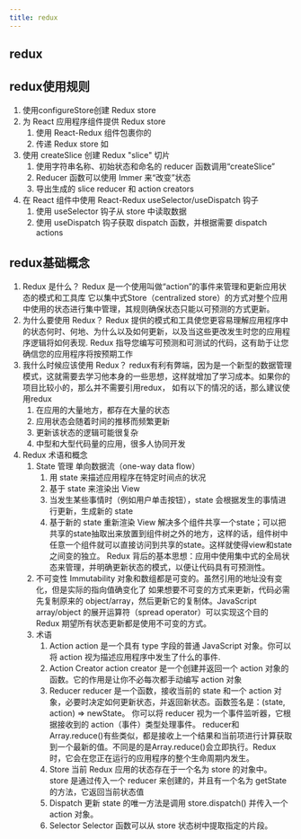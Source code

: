 ```yaml
---
title: redux
---
```


## redux


## redux使用规则
1. 使用configureStore创建 Redux store
2. 为 React 应用程序组件提供 Redux store
    1. 使用 React-Redux <Provider> 组件包裹你的 <App />
    2. 传递 Redux store 如 <Provider store={store}>
3. 使用 createSlice 创建 Redux "slice" 切片
    1. 使用字符串名称、初始状态和命名的 reducer 函数调用“createSlice”
    2. Reducer 函数可以使用 Immer 来“改变”状态
    3. 导出生成的 slice reducer 和 action creators
4. 在 React 组件中使用 React-Redux useSelector/useDispatch 钩子
    1. 使用 useSelector 钩子从 store 中读取数据
    2. 使用 useDispatch 钩子获取 dispatch 函数，并根据需要 dispatch actions

## redux基础概念
1. Redux 是什么？
   Redux 是一个使用叫做“action”的事件来管理和更新应用状态的模式和工具库 它以集中式Store（centralized store）的方式对整个应用中使用的状态进行集中管理，其规则确保状态只能以可预测的方式更新。
2. 为什么要使用 Redux？
   Redux 提供的模式和工具使您更容易理解应用程序中的状态何时、何地、为什么以及如何更新，以及当这些更改发生时您的应用程序逻辑将如何表现. Redux 指导您编写可预测和可测试的代码，这有助于让您确信您的应用程序将按预期工作
3. 我什么时候应该使用 Redux？
   redux有利有弊端，因为是一个新型的数据管理模式，这就需要去学习他本身的一些思想，这样就增加了学习成本。如果你的项目比较小的，那么并不需要引用redux，
   如有以下的情况的话，那么建议使用redux
   1. 在应用的大量地方，都存在大量的状态
   2. 应用状态会随着时间的推移而频繁更新
   3. 更新该状态的逻辑可能很复杂
   4. 中型和大型代码量的应用，很多人协同开发
4. Redux 术语和概念
   1. State 管理
      单向数据流（one-way data flow）
      1. 用 state 来描述应用程序在特定时间点的状况
      2. 基于 state 来渲染出 View
      3. 当发生某些事情时（例如用户单击按钮），state 会根据发生的事情进行更新，生成新的 state
      4. 基于新的 state 重新渲染 View
      解决多个组件共享一个state；可以把共享的state抽取出来放置到组件树之外的地方，这样的话，组件树中任意一个组件就可以直接访问到共享的state。这样就使得view和state之间变的独立。
      Redux 背后的基本思想：应用中使用集中式的全局状态来管理，并明确更新状态的模式，以便让代码具有可预测性。
   2. 不可变性 Immutability
      对象和数组都是可变的。虽然引用的地址没有变化，但是实际的指向值确变化了
      如果想要不可变的方式来更新，代码必需先复制原来的 object/array，然后更新它的复制体。JavaScript array/object 的展开运算符（spread operator）可以实现这个目的
      Redux 期望所有状态更新都是使用不可变的方式。
   3. 术语
      1. Action
         action 是一个具有 type 字段的普通 JavaScript 对象。你可以将 action 视为描述应用程序中发生了什么的事件.
      2. Action Creator
         action creator 是一个创建并返回一个 action 对象的函数。它的作用是让你不必每次都手动编写 action 对象
      3. Reducer
         reducer 是一个函数，接收当前的 state 和一个 action 对象，必要时决定如何更新状态，并返回新状态。函数签名是：(state, action) => newState。 你可以将 reducer 视为一个事件监听器，它根据接收到的 action（事件）类型处理事件。
         reducer和Array.reduce()有些类似，都是接收上一个结果和当前项进行计算获取到一个最新的值。不同是的是Array.reduce()会立即执行。Redux 时，它会在您正在运行的应用程序的整个生命周期内发生。
      4. Store
         当前 Redux 应用的状态存在于一个名为 store 的对象中。
         store 是通过传入一个 reducer 来创建的，并且有一个名为 getState 的方法，它返回当前状态值
      5. Dispatch
         更新 state 的唯一方法是调用 store.dispatch() 并传入一个 action 对象。
      6. Selector
         Selector 函数可以从 store 状态树中提取指定的片段。
   





